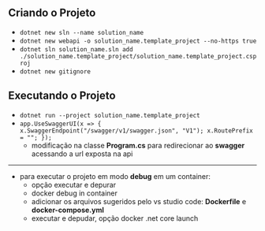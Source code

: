 ## Criando o Projeto

* ```dotnet new sln --name solution_name```
* ```dotnet new webapi -o solution_name.template_project --no-https true```
* ```dotnet sln solution_name.sln add ./solution_name.template_project/solution_name.template_project.csproj```
* ```dotnet new gitignore```

## Executando o Projeto

* ```dotnet run --project solution_name.template_project```
* ```app.UseSwaggerUI(x => { x.SwaggerEndpoint("/swagger/v1/swagger.json", "V1"); x.RoutePrefix = ""; });```
  * modificação na classe **Program.cs** para redirecionar ao **swagger** acessando a url exposta na api

<hr>

* para executar o projeto em modo **debug** em um container:
  * opção executar e depurar
  * docker debug in container
  * adicionar os arquivos sugeridos pelo vs studio code: **Dockerfile** e **docker-compose.yml**
  * executar e depudar, opção docker .net core launch